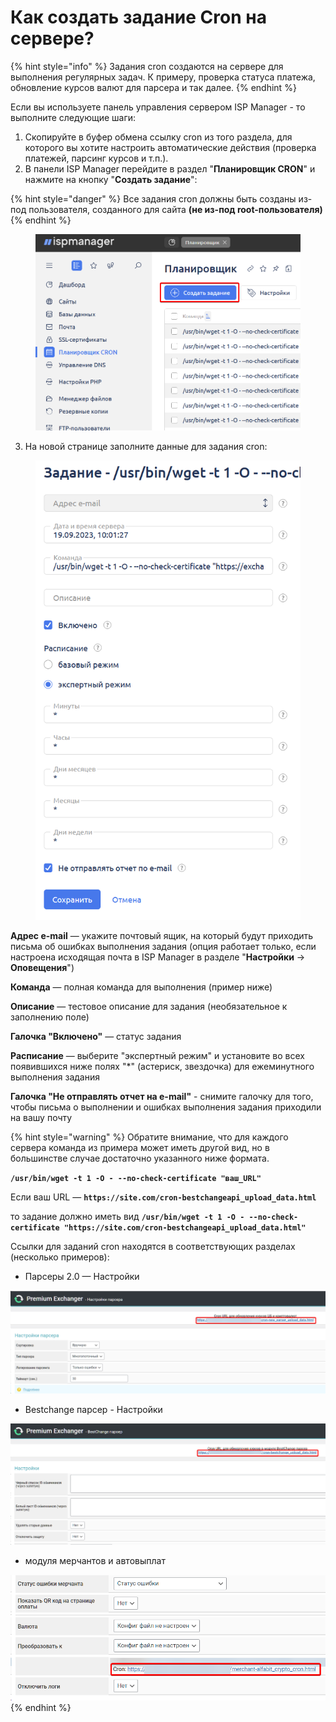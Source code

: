 # Как создать задание Cron на сервере?

{% hint style="info" %}
Задания cron создаются на сервере для выполнения регулярных задач. К примеру, проверка статуса платежа, обновление курсов валют для парсера и так далее.
{% endhint %}

Если вы используете панель управления сервером ISP Manager - то выполните следующие шаги:

1. Скопируйте в буфер обмена ссылку cron из того раздела, для которого вы хотите настроить автоматические действия (проверка платежей, парсинг курсов и т.п.).
2. В панели ISP Manager перейдите в раздел "**Планировщик CRON**" и нажмите на кнопку "**Создать задание**":

{% hint style="danger" %}
Все задания cron должны быть созданы из-под пользователя, созданного для сайта **(не из-под root-пользователя)**
{% endhint %}

<figure><img src="../../.gitbook/assets/изображение (124).png" alt="" width="563"><figcaption></figcaption></figure>

3. На новой странице заполните данные для задания cron:

<figure><img src="../../.gitbook/assets/image (1314).png" alt="" width="473"><figcaption></figcaption></figure>

**Адрес e-mail** — укажите почтовый ящик, на который будут приходить письма об ошибках выполнения задания (опция работает только, если настроена исходящая почта в ISP Manager в разделе "**Настройки** -> **Оповещения**")

**Команда** — полная команда для выполнения (пример ниже)

**Описание** — тестовое описание для задания (необязательное к заполнению поле)

**Галочка "Включено"** — статус задания

**Расписание** — выберите "экспертный режим" и установите во всех появившихся ниже полях "\*" (астериск, звездочка) для ежеминутного выполнения задания

**Галочка "Не отправлять отчет на e-mail"** - снимите галочку для того, чтобы письма о выполнении и ошибках выполнения задания приходили на вашу почту

{% hint style="warning" %}
Обратите внимание, что для каждого сервера команда из примера может иметь другой вид, но в большинстве случае достаточно указанного ниже формата.

**`/usr/bin/wget -t 1 -O - --no-check-certificate "ваш_URL"`**

Если ваш URL — **`https://site.com/cron-bestchangeapi_upload_data.html`**

то задание должно иметь вид **`/usr/bin/wget -t 1 -O - --no-check-certificate "https://site.com/cron-bestchangeapi_upload_data.html"`**



Ссылки для заданий cron находятся в соответствующих разделах (несколько примеров):

* Парсеры 2.0 — Настройки

![](<../../.gitbook/assets/image (1944).png>)

* Bestchange парсер - Настройки

![](<../../.gitbook/assets/image (1945).png>)

* модуля мерчантов и автовыплат

![](<../../.gitbook/assets/image (1946).png>)
{% endhint %}
